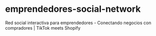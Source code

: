 # emprendedores-social-network
 Red social interactiva para emprendedores - Conectando negocios con compradores | TikTok meets Shopify
